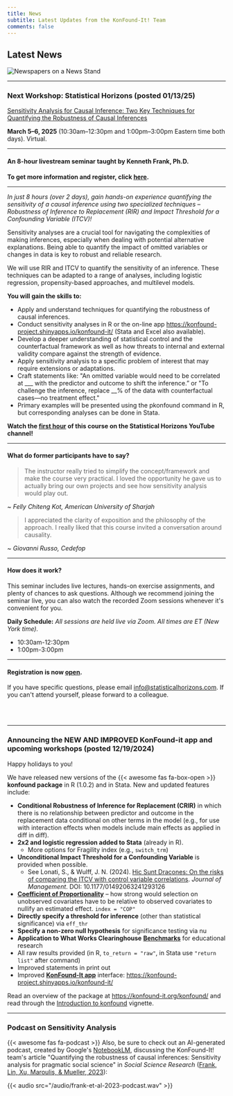 ```yaml
---
title: News
subtitle: Latest Updates from the KonFound-It! Team
comments: false
---
```




## Latest News

![Newspapers on a News Stand](/img/news-wide.png)



---



### Next Workshop: Statistical Horizons (posted 01/13/25)

[Sensitivity Analysis for Causal Inference: Two Key Techniques for Quantifying the Robustness of Causal Inferences](https://statisticalhorizons.com/seminars/sensitivity-analysis-causal-inference/) 

**March 5&#8211;6, 2025** (10:30am&#8211;12:30pm and 1:00pm&#8211;3:00pm Eastern time both days). Virtual.

---

#### An 8-hour livestream seminar taught by Kenneth Frank, Ph.D.
 
**To get more information and register, click [here](https://statisticalhorizons.com/seminars/sensitivity-analysis-causal-inference/).**

---

*In just 8 hours (over 2 days), gain hands-on experience quantifying the sensitivity of a causal inference using two specialized techniques – Robustness of Inference to Replacement (RIR) and Impact Threshold for a Confounding Variable (ITCV)!*
 
Sensitivity analyses are a crucial tool for navigating the complexities of making inferences, especially when dealing with potential alternative explanations. Being able to quantify the impact of omitted variables or changes in data is key to robust and reliable research.
 
We will use RIR and ITCV to quantify the sensitivity of an inference. These techniques can be adapted to a range of analyses, including logistic regression, propensity-based approaches, and multilevel models.
 
**You will gain the skills to:**
- Apply and understand techniques for quantifying the robustness of causal inferences.
- Conduct sensitivity analyses in R or the on-line app https://konfound-project.shinyapps.io/konfound-it/ (Stata and Excel also available).
- Develop a deeper understanding of statistical control and the counterfactual framework as well as how threats to internal and external validity compare against the strength of evidence.
- Apply sensitivity analysis to a specific problem of interest that may require extensions or adaptations.
- Craft statements like: "An omitted variable would need to be correlated at ___ with the predictor and outcome to shift the inference.” or "To challenge the inference, replace __% of the data with counterfactual cases—no treatment effect." 
- Primary examples will be presented using the pkonfound command in R, but corresponding analyses can be done in Stata.
 
**Watch the [first hour](https://youtu.be/cIEHaBQRUZk?si=EqCIejRTi2r4sXGa) of this course on the Statistical Horizons YouTube channel!**

---

#### What do former participants have to say?
 
>The instructor really tried to simplify the concept/framework and make the course very practical. I loved the opportunity he gave us to actually bring our own projects and see how sensitivity analysis would play out.

 ~ *Felly Chiteng Kot, American University of Sharjah*
 
>I appreciated the clarity of exposition and the philosophy of the approach. I really liked that this course invited a conversation around causality.

 ~ *Giovanni Russo, Cedefop*

---

#### How does it work?

This seminar includes live lectures, hands-on exercise assignments, and plenty of chances to ask questions. Although we recommend joining the seminar live, you can also watch the recorded Zoom sessions whenever it's convenient for you. 
 
**Daily Schedule:** *All sessions are held live via Zoom. All times are ET (New York time).*
- 10:30am-12:30pm 
- 1:00pm-3:00pm
 
---

#### Registration is now [open](https://statisticalhorizons.com/seminars/sensitivity-analysis-causal-inference/).
 
If you have specific questions, please email info@statisticalhorizons.com. If you can't attend yourself, please forward to a colleague.

<br><br>



---



### Announcing the NEW AND IMPROVED KonFound-it app and upcoming workshops (posted 12/19/2024)
 
Happy holidays to you!
 
We have released new versions of the {{< awesome fas fa-box-open >}} **konfound package** in R (1.0.2) and in Stata. New and updated features include:

- **Conditional Robustness of Inference for Replacement (CRIR)** in which there is no relationship between predictor and outcome in the replacement data conditional on other terms in the model (e.g., for use with interaction effects when models include main effects as applied in diff in diff).
- **2x2 and logistic regression added to Stata** (already in R). 
  - More options for Fragility index (e.g., `switch_trm`)
- **Unconditional Impact Threshold for a Confounding Variable** is provided when possible.
  - See Lonati, S., & Wulff, J. N. (2024). [Hic Sunt Dracones: On the risks of comparing the ITCV with control variable correlations](https://journals.sagepub.com/doi/pdf/10.1177/01492063241293126). *Journal of Management*. DOI: 10.1177/01492063241293126
- [**Coefficient of Proportionality**](https://www.dropbox.com/scl/fi/s63onxsg6yoga5of9nd42/Quantifying-Sensitivity-to-Selection-on-Unobserved-Covariates-2024-distribute.pdf?rlkey=4yyxd9p3ej605n77vrbqq6pq3&e=1&dl=0) – how strong would selection on unobserved covariates have to be relative to observed covariates to nullify an estimated effect. `index = "COP"`
- **Directly specify a threshold for inference** (other than statistical significance) via `eff_thr`
- **Specify a non-zero null hypothesis** for significance testing via nu
- **Application to What Works Clearinghouse** [**Benchmarks**](https://konfound-project.shinyapps.io/wwc-sensitivity-benchmark/) for educational research
- All raw results provided (in R, `to_return = "raw"`, in Stata use `"return list"` after command)
- Improved statements in print out
- Improved [**KonFound-It app**](https://konfound-project.shinyapps.io/konfound-it/) interface: https://konfound-project.shinyapps.io/konfound-it/

Read an overview of the package at https://konfound-it.org/konfound/ and read through the [Introduction to konfound](https://konfound-it.org/konfound/articles/introduction-to-konfound.html) vignette.



---



### Podcast on Sensitivity Analysis

{{< awesome fas fa-podcast >}} Also, be sure to check out an AI-generated podcast, 
created by Google's [NotebookLM](https://notebooklm.google.com/), 
discussing the KonFound-It! team's article "Quantifying the robustness of causal inferences: 
Sensitivity analysis for pragmatic social science" in *Social Science Research* 
([Frank, Lin, Xu, Maroulis, & Mueller, 2023](https://doi.org/10.1016/j.ssresearch.2022.102815)): 

{{< audio src="/audio/frank-et-al-2023-podcast.wav" >}}

